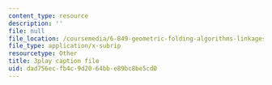 ```yaml
---
content_type: resource
description: ''
file: null
file_location: /coursemedia/6-849-geometric-folding-algorithms-linkages-origami-polyhedra-fall-2012/dad756ecfb4c9d2064bbe89bc8be5cd0_tnbzV-_pxbE.srt
file_type: application/x-subrip
resourcetype: Other
title: 3play caption file
uid: dad756ec-fb4c-9d20-64bb-e89bc8be5cd0
---
```

